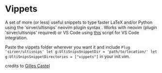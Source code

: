 # Vippets

A set of more (or less) useful snippets to type faster LaTeX and/or Python using the 'sirver/ultisnips' neovim plugin syntax . Works with neovim (plugin 'sirver/ultisnips' required) or VS Code using [this](https://github.com/erietz/ultisnips-vscode) script for VS Code integration.

Paste the vippets folder wherever you want it and include 
``Plug 'sirver/ultisnips'
let g:UltiSnipsSnippetDir = 'path/to/location/'
let g:UltiSnipsSnippetDirectories = ["vippets"]``
in your init.vim.

credits to [Gilles Castel](https://github.com/gillescastel/latex-snippets)